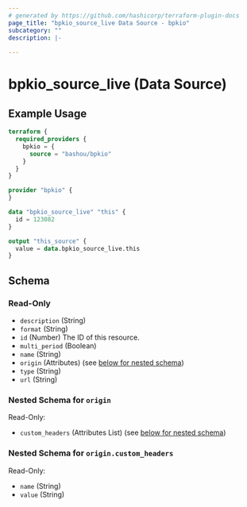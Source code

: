 ```yaml
---
# generated by https://github.com/hashicorp/terraform-plugin-docs
page_title: "bpkio_source_live Data Source - bpkio"
subcategory: ""
description: |-
  
---
```


# bpkio_source_live (Data Source)



## Example Usage

```terraform
terraform {
  required_providers {
    bpkio = {
      source = "bashou/bpkio"
    }
  }
}

provider "bpkio" {
}

data "bpkio_source_live" "this" {
  id = 123082
}

output "this_source" {
  value = data.bpkio_source_live.this
}
```

<!-- schema generated by tfplugindocs -->
## Schema

### Read-Only

- `description` (String)
- `format` (String)
- `id` (Number) The ID of this resource.
- `multi_period` (Boolean)
- `name` (String)
- `origin` (Attributes) (see [below for nested schema](#nestedatt--origin))
- `type` (String)
- `url` (String)

<a id="nestedatt--origin"></a>
### Nested Schema for `origin`

Read-Only:

- `custom_headers` (Attributes List) (see [below for nested schema](#nestedatt--origin--custom_headers))

<a id="nestedatt--origin--custom_headers"></a>
### Nested Schema for `origin.custom_headers`

Read-Only:

- `name` (String)
- `value` (String)
